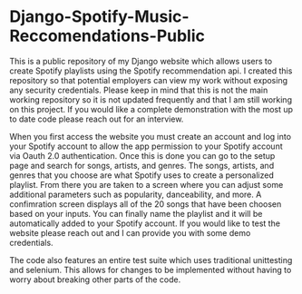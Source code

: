 # Django-Spotify-Music-Reccomendations-Public
This is a public repository of my Django website which allows users to create Spotify playlists using the Spotify recommendation api. I created this repository so that potential employers can view my work without exposing any security credentials. Please keep in mind that this is not the main working repository so it is not updated frequently and that I am still working on this project. If you would like a complete demonstration with the most up to date code please reach out for an interview.

When you first access the website you must create an account and log into your Spotify account to allow the app permission to your Spotify account via Oauth 2.0 authentication. Once this is done you can go to the setup page and search for songs, artists, and genres. The songs, artists, and genres that you choose are what Spotify uses to create a personalized playlist. From there you are taken to a screen where you can adjust some additional parameters such as popularity, danceability, and more. A confimration screen displays all of the 20 songs that have been choosen based on your inputs. You can finally name the playlist and it will be automatically added to your Spotify account. If you would like to test the website please reach out and I can provide you with some demo credentials.

The code also features an entire test suite which uses traditional unittesting and selenium. This allows for changes to be implemented without having to worry about breaking other parts of the code.
